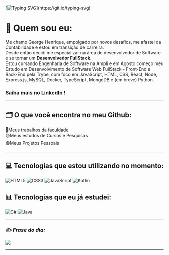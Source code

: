 
 [![Typing SVG](https://readme-typing-svg.herokuapp.com?color=4F8FF7&lines=Seja+Bem+Vindo+ao+meu+Github+!)](https://git.io/typing-svg)
# 💫 Quem sou eu: <br>

Me chamo George Henrique, empolgado por novos desafios, me afastei da Contabilidade e estou em transição de carreira.<br>
Desde então decidi me especializar na área de desenvolvedor de Software e se tornar um <b>Desenvolvedor FullStack</b>.<br>
Estou cursando Engenharia de Software na Ampli e em Agosto começo meu Estudo em Desenvolvimento de Software Web FullStack - Front-End e Back-End pela Trybe, com foco em JavaScript, HTML, CSS, React, Node, Express.js, MySQL, Docker, TypeScript, MongoDB e (em breve) Python.<br>
### Saiba mais no [LinkedIn](https://www.linkedin.com/in/georgehenrique/) !

---

## 🗂️ O que você encontra no meu Github:

🔴Meus trabalhos da faculdade<br>
🟡Meus estudos de Cursos e Pesquisas<br>
🟢Meus Projetos Pessoais<br>

---

## 💻 Tecnologias que estou utilizando no momento:
![HTML5](https://img.shields.io/badge/html5-%23E34F26.svg?style=for-the-badge&logo=html5&logoColor=white) 
![CSS3](https://img.shields.io/badge/css3-%231572B6.svg?style=for-the-badge&logo=css3&logoColor=white) 
![JavaScript](https://img.shields.io/badge/javascript-%23323330.svg?style=for-the-badge&logo=javascript&logoColor=%23F7DF1E) 
![Kotlin](https://img.shields.io/badge/kotlin-%230095D5.svg?style=for-the-badge&logo=kotlin&logoColor=white)


## 📊 Tecnologias que eu já estudei:

![C#](https://img.shields.io/badge/c%23-%23239120.svg?style=for-the-badge&logo=c-sharp&logoColor=white)
![Java](https://img.shields.io/badge/java-%23ED8B00.svg?style=for-the-badge&logo=java&logoColor=white)  

---

### ✍️ <i>Frase do dia:</i>
![](https://quotes-github-readme.vercel.app/api?type=horizontal&theme=dark)

---

